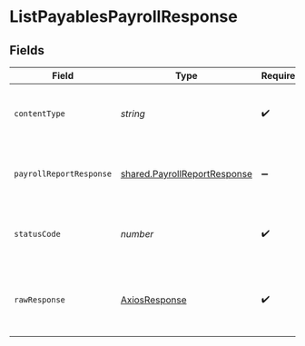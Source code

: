 # ListPayablesPayrollResponse


## Fields

| Field                                                                               | Type                                                                                | Required                                                                            | Description                                                                         |
| ----------------------------------------------------------------------------------- | ----------------------------------------------------------------------------------- | ----------------------------------------------------------------------------------- | ----------------------------------------------------------------------------------- |
| `contentType`                                                                       | *string*                                                                            | :heavy_check_mark:                                                                  | HTTP response content type for this operation                                       |
| `payrollReportResponse`                                                             | [shared.PayrollReportResponse](../../../sdk/models/shared/payrollreportresponse.md) | :heavy_minus_sign:                                                                  | Payroll report with line items and payroll summary                                  |
| `statusCode`                                                                        | *number*                                                                            | :heavy_check_mark:                                                                  | HTTP response status code for this operation                                        |
| `rawResponse`                                                                       | [AxiosResponse](https://axios-http.com/docs/res_schema)                             | :heavy_check_mark:                                                                  | Raw HTTP response; suitable for custom response parsing                             |